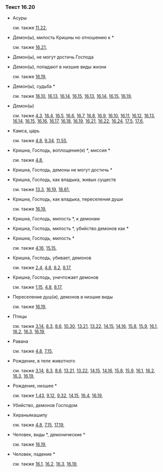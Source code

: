 ### Текст 16.20
	
- Асуры

	см. также  [11.22](../11/1122.md), 
	
- Демон(ы), милость Кришны но отношению к \*

	см. также  [16.21](../16/1621.md), 
	
- Демон(ы), не могут достичь Господа

	
- Демон(ы), попадают в низшие виды жизни

	см. также  [16.19](../16/1619.md), 
	
- Демон(ы), судьба \*

	см. также  [16.10](../16/1610.md),  [16.13](../16/1613.md),  [16.14](../16/1614.md),  [16.15](../16/1615.md),  [16.13](../16/1613.md),  [16.14](../16/1614.md),  [16.15](../16/1615.md),  [16.19](../16/1619.md), 
	
- Демон(ы)

	см. также  [4.3](../04/0403.md),  [16.4](../16/1604.md),  [16.5](../16/1605.md),  [16.6](../16/1606.md),  [16.7](../16/1607.md),  [16.8](../16/1608.md),  [16.9](../16/1609.md),  [16.10](../16/1610.md),  [16.11](../16/1611.md),  [16.12](../16/1612.md),  [16.13](../16/1613.md),  [16.14](../16/1614.md),  [16.15](../16/1615.md),  [16.16](../16/1616.md),  [16.17](../16/1617.md),  [16.18](../16/1618.md),  [16.19](../16/1619.md),  [16.21](../16/1621.md),  [16.22](../16/1622.md),  [16.24](../16/1624.md),  [17.5](../17/1705.md),  [17.6](../17/1706.md), 
	
- Камса, царь

	см. также  [4.8](../04/0408.md),  [9.34](../09/0934.md),  [11.55](../11/1155.md), 
	
- Кришна, Господь, воплощение(я) \*, миссия \*

	см. также  [4.8](../04/0408.md), 
	
- Кришна, Господь, демоны не могут достичь \*

	
- Кришна, Господь, как владыка, живых существ

	см. также  [13.3](../13/1303.md),  [16.19](../16/1619.md),  [18.61](../18/1861.md), 
	
- Кришна, Господь, как владыка, переселения души

	см. также  [16.19](../16/1619.md), 
	
- Кришна, Господь, милость \*, к демонам

	
- Кришна, Господь, милость \*, убийство демонов как \*

	
- Кришна, Господь, милость \*

	см. также  [4.16](../04/0416.md),  [15.15](../15/1515.md), 
	
- Кришна, Господь, убивает, демонов

	см. также  [2.4](../02/0204.md),  [4.8](../04/0408.md),  [8.2](../08/0802.md),  [8.17](../08/0817.md), 
	
- Кришна, Господь, уничтожает демонов

	см. также  [1.15](../01/0115.md),  [4.8](../04/0408.md),  [8.17](../08/0817.md), 
	
- Переселение душ(и), демонов в низшие виды

	см. также  [16.19](../16/1619.md), 
	
- Птицы

	см. также  [3.14](../03/0314.md),  [8.3](../08/0803.md),  [8.6](../08/0806.md),  [10.30](../10/1030.md),  [13.21](../13/1321.md),  [13.22](../13/1322.md),  [14.15](../14/1415.md),  [14.16](../14/1416.md),  [15.8](../15/1508.md),  [15.9](../15/1509.md),  [16.1](../16/1601.md),  [16.2](../16/1602.md),  [16.3](../16/1603.md),  [16.19](../16/1619.md), 
	
- Равана

	см. также  [4.8](../04/0408.md),  [7.15](../07/0715.md), 
	
- Рождение, в теле животного

	см. также  [3.14](../03/0314.md),  [8.3](../08/0803.md),  [8.6](../08/0806.md),  [13.21](../13/1321.md),  [13.22](../13/1322.md),  [14.15](../14/1415.md),  [14.16](../14/1416.md),  [15.8](../15/1508.md),  [15.9](../15/1509.md),  [16.1](../16/1601.md),  [16.2](../16/1602.md),  [16.3](../16/1603.md),  [16.19](../16/1619.md), 
	
- Рождение, низшее \*

	см. также  [1.43](../01/0143.md),  [9.12](../09/0912.md),  [9.32](../09/0932.md),  [14.15](../14/1415.md),  [16.4](../16/1604.md),  [16.19](../16/1619.md), 
	
- Убийство, демонов Господом

	
- Хираньякашипу

	см. также  [4.8](../04/0408.md),  [7.15](../07/0715.md),  [17.19](../17/1719.md), 
	
- Человек, виды \*, демонические \*

	см. также  [16.19](../16/1619.md), 
	
- Человек, падение \*

	см. также  [16.1](../16/1601.md),  [16.2](../16/1602.md),  [16.3](../16/1603.md),  [16.19](../16/1619.md), 
